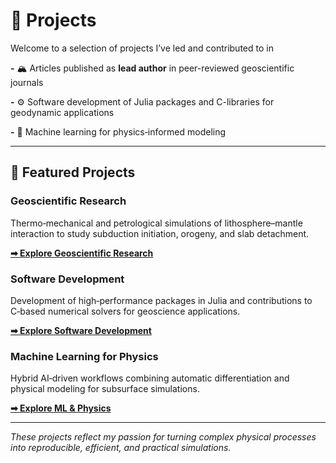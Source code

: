# 🔬 Projects

Welcome to a selection of projects I’ve led and contributed to in

**-** 🏔 Articles published as **lead author** in peer-reviewed geoscientific journals

**-** ⚙️ Software development of Julia packages and C-libraries for geodynamic applications

**-** 🧠 Machine learning for physics‑informed modeling

---

## 📌 Featured Projects

### **Geoscientific Research**

Thermo‑mechanical and petrological simulations of lithosphere–mantle interaction to study subduction initiation, orogeny, and slab detachment.

**[**➡ Explore Geoscientific Research**](/projects/geoscientific_modelling)**

### **Software Development**

Development of high‑performance packages in Julia and contributions to C‑based numerical solvers for geoscience applications.

**[**➡ Explore Software Development**](/projects/software_development)**

### **Machine Learning for Physics**

Hybrid AI‑driven workflows combining automatic differentiation and physical modeling for subsurface simulations.

**[**➡ Explore ML & Physics**](/projects/machine_learning)**

---

*These projects reflect my passion for turning complex physical processes into reproducible, efficient, and practical simulations.*
